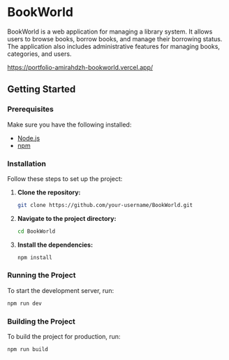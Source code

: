 # BookWorld

BookWorld is a web application for managing a library system. It allows users to browse books, borrow books, and manage their borrowing status. The application also includes administrative features for managing books, categories, and users.

https://portfolio-amirahdzh-bookworld.vercel.app/

## Getting Started

### Prerequisites

Make sure you have the following installed:

- [Node.js](https://nodejs.org/)
- [npm](https://www.npmjs.com/)

### Installation

Follow these steps to set up the project:

1. **Clone the repository:**
   ```bash
   git clone https://github.com/your-username/BookWorld.git
   ```

2. **Navigate to the project directory:**
   ```bash
   cd BookWorld
   ```

3. **Install the dependencies:**
   ```bash
   npm install
   ```

### Running the Project

To start the development server, run:
```bash
npm run dev
```

### Building the Project

To build the project for production, run:
```bash
npm run build
